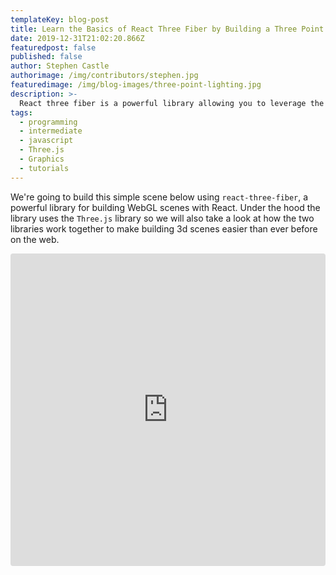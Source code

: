 ```yaml
---
templateKey: blog-post
title: Learn the Basics of React Three Fiber by Building a Three Point lighting Setup
date: 2019-12-31T21:02:20.866Z
featuredpost: false
published: false
author: Stephen Castle
authorimage: /img/contributors/stephen.jpg
featuredimage: /img/blog-images/three-point-lighting.jpg
description: >-
  React three fiber is a powerful library allowing you to leverage the awesome declarative UI model of React to create Three.JS WebGl scenes.
tags:
  - programming
  - intermediate
  - javascript
  - Three.js
  - Graphics
  - tutorials
---
```


We're going to build this simple scene below using `react-three-fiber`, a powerful library for building WebGL scenes with React. Under the hood the library uses the `Three.js` library so we will also take a look at how the two libraries work together to make building 3d scenes easier than ever before on the web.

<iframe
     src="https://codesandbox.io/embed/three-point-lighting-in-react-three-fibers-52bnw?fontsize=14&hidenavigation=1&theme=dark"
     style="width:100%; height:500px; border:0; border-radius: 4px; overflow:hidden;"
     title="Three Point Lighting in React Three Fibers"
     allow="geolocation; microphone; camera; midi; vr; accelerometer; gyroscope; payment; ambient-light-sensor; encrypted-media; usb"
     sandbox="allow-modals allow-forms allow-popups allow-scripts allow-same-origin"
   ></iframe>
